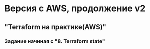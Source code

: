 # Версия с AWS, продолжение v2 
## "Terraform на практике(AWS)"
### Задание начиная с "8. Terraform state"